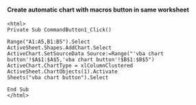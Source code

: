#### Create automatic chart with macros button in same worksheet
    <html>
    Private Sub CommandButton1_Click()

    Range("A1:A5,B1:B5").Select
    ActiveSheet.Shapes.AddChart.Select
    ActiveChart.SetSourceData Source:=Range("'vba chart button'!$A$1:$A$5,'vba chart button'!$B$1:$B$5")
    ActiveChart.ChartType = xlColumnClustered
    ActiveSheet.ChartObjects(1).Activate
    Sheets("vba chart button").Select
    
    End Sub
    </html>
